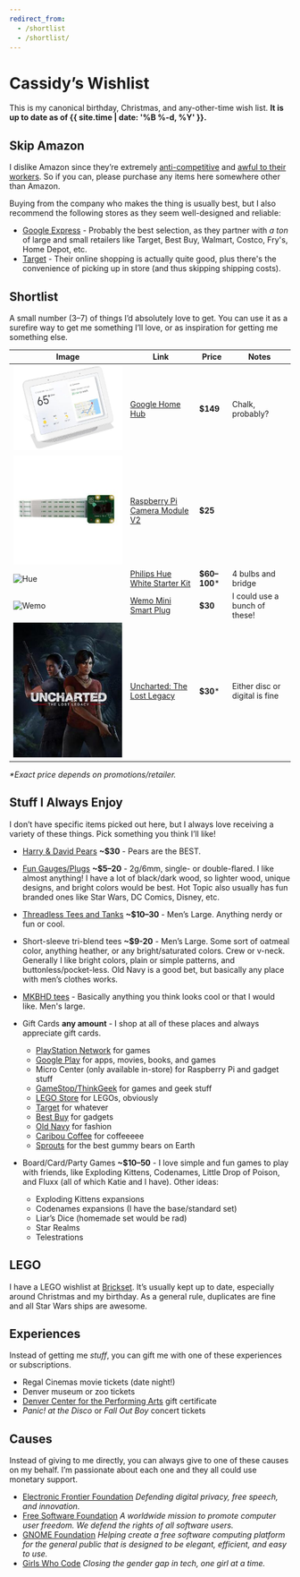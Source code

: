 ```yaml
---
redirect_from:
  - /shortlist
  - /shortlist/
---
```

# Cassidy’s Wishlist

This is my canonical birthday, Christmas, and any-other-time wish list. **It is
up to date as of {{ site.time | date: '%B %-d, %Y' }}.**

## Skip Amazon

I dislike Amazon since they’re extremely [anti-competitive](https://www.yalelawjournal.org/note/amazons-antitrust-paradox) and [awful to their workers](https://gizmodo.com/reminder-amazon-treats-its-employees-like-shit-1792642652). So if you can, please purchase any items here somewhere other than Amazon.

Buying from the company who makes the thing is usually best, but I also recommend the following stores as they seem well-designed and reliable:
- [Google Express](https://express.google.com/) - Probably the best selection, as they partner with _a ton_ of large and small retailers like Target, Best Buy, Walmart, Costco, Fry's, Home Depot, etc.
- [Target](https://target.com) - Their online shopping is actually quite good, plus there's the convenience of picking up in store (and thus skipping shipping costs).

## Shortlist

A small number (3–7) of things I’d absolutely love to get. You can use it as a surefire way to get me something I’ll love, or as inspiration for getting me something else.

| Image                                  | Link                                                                                                     | Price         | Notes                          |
|----------------------------------------|----------------------------------------------------------------------------------------------------------|---------------|--------------------------------|
| ![Home Hub](/images/home-hub.jpg)      | [Google Home Hub](https://store.google.com/product/google_home_hub)                                      | **$149**      | Chalk, probably?               |
| ![Pi Camera](/images/pi-camera.jpg)    | [Raspberry Pi Camera Module V2](http://www.microcenter.com/product/465935/Raspberry_Pi_Camera_Module_V2) | **$25**       |                                |
| ![Hue](/images/hue.jpg)                | [Philips Hue White Starter Kit](http://www2.meethue.com/en-us/p/hue-white-starter-kit-e26/46677472009)   | **$60–100**\* | 4 bulbs and bridge             |
| ![Wemo](/images/wemo-plug.jpg)         | [Wemo Mini Smart Plug](https://www.belkin.com/us/F7C063-Belkin/p/P-F7C063)                               | **$30**       | I could use a bunch of these!  |
| ![Uncharted](/images/uncharted-ll.jpg) | [Uncharted: The Lost Legacy](https://www.playstation.com/en-us/games/uncharted-the-lost-legacy-ps4/)     | **$30**\*     | Either disc or digital is fine |

<!--
| ![Lens](/images/moment-macro-lens.jpg) | [Other Moment Lenses](https://www.shopmoment.com/shop/categories/all/devices/pixel)                      | **$90**       | New Macro and/or New Superfish |
-->

_\*Exact price depends on promotions/retailer._

## Stuff I Always Enjoy

I don’t have specific items picked out here, but I always love receiving a variety of these things. Pick something you think I’ll like!

* [Harry &amp; David Pears](https://www.harryanddavid.com/h/fruit-gift/pears) **~$30** - Pears are the BEST.

* [Fun Gauges/Plugs](https://arcticbuffalo.com/collections/2g-6mm-filter) **~$5–20** - 2g/6mm, single- or double-flared. I like almost anything! I have a lot of black/dark wood, so lighter wood, unique designs, and bright colors would be best. Hot Topic also usually has fun branded ones like Star Wars, DC Comics, Disney, etc.

* [Threadless Tees and Tanks](https://threadless.com) **~$10–30** - Men’s Large. Anything nerdy or fun or cool.

* Short-sleeve tri-blend tees **~$9-20** - Men’s Large. Some sort of oatmeal color, anything heather, or any bright/saturated colors. Crew or v-neck. Generally I like bright colors, plain or simple patterns, and buttonless/pocket-less. Old Navy is a good bet, but basically any place with men’s clothes works.

* [MKBHD tees](http://shop.mkbhd.com) - Basically anything you think looks cool or that I would like. Men's large.

* Gift Cards **any amount** - I shop at all of these places and always appreciate gift cards.

  * [PlayStation Network](https://www.playstation.com/en-us/explore/playstationnetwork/psn-cards/) for games
  * [Google Play](https://play.google.com/intl/en_us/about/giftcards/) for apps, movies, books, and games
  * Micro Center (only available in-store) for Raspberry Pi and gadget stuff
  * [GameStop/ThinkGeek](https://www.gamestop.com/gift-cards) for games and geek stuff
  * [LEGO Store](https://shop.lego.com/en-US/Give-Gift-Card) for LEGOs, obviously
  * [Target](https://www.target.com/c/target-giftcards/all-occasions/-/N-5xsxtZ5rxa0) for whatever
  * [Best Buy](https://www.bestbuy.com/site/electronics/gift-cards/cat09000.c?id=cat09000#/) for gadgets
  * [Old Navy](http://oldnavy.gap.com/customerService/info.do?cid=35433) for fashion
  * [Caribou Coffee](https://shared.caribouperks.com/giftcard/) for coffeeeee
  * [Sprouts](https://www.sprouts.com/giftcards) for the best gummy bears on Earth

* Board/Card/Party Games **~$10–50** - I love simple and fun games to play with friends, like Exploding Kittens, Codenames, Little Drop of Poison, and Fluxx (all of which Katie and I have). Other ideas:
  * Exploding Kittens expansions
  * Codenames expansions (I have the base/standard set)
  * Liar’s Dice (homemade set would be rad)
  * Star Realms
  * Telestrations

## LEGO

I have a LEGO wishlist at [Brickset](http://brickset.com/sets/wantedby-cassidyjames). It’s usually kept up to date, especially around Christmas and my birthday. As a general rule, duplicates are fine and all Star Wars ships are awesome.

## Experiences

Instead of getting me _stuff_, you can gift me with one of these experiences or subscriptions.

* Regal Cinemas movie tickets (date night!)
* Denver museum or zoo tickets
* [Denver Center for the Performing Arts](https://denvercenter.org) gift certificate
* _Panic! at the Disco_ or _Fall Out Boy_ concert tickets

## Causes

Instead of giving to me directly, you can always give to one of these causes on my behalf. I’m passionate about each one and they all could use monetary support.

* [Electronic Frontier Foundation](https://www.eff.org/) _Defending digital privacy, free speech, and innovation._
* [Free Software Foundation](http://www.fsf.org/) _A worldwide mission to promote computer user freedom. We defend the rights of all software users._
* [GNOME Foundation](https://www.gnome.org/support-gnome/donate/) _Helping create a free software computing platform for the general public that is designed to be elegant, efficient, and easy to use._
* [Girls Who Code](https://girlswhocode.com/) _Closing the gender gap in tech, one girl at a time._

